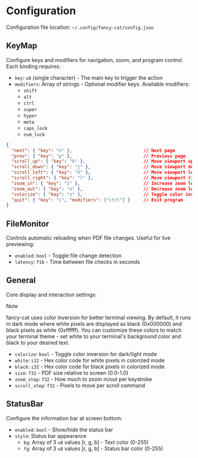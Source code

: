 # Configuration

Configuration file location: `~/.config/fancy-cat/config.json`

## KeyMap

Configure keys and modifiers for navigation, zoom, and program control. Each binding requires:

- `key`: `u8` (single character) - The main key to trigger the action
- `modifiers`: Array of strings - Optional modifier keys. Available modifiers:
  - `shift`
  - `alt`
  - `ctrl`
  - `super`
  - `hyper`
  - `meta`
  - `caps_lock`
  - `num_lock`

```json
{
  "next": { "key": "n" },                           // Next page
  "prev": { "key": "p" },                           // Previous page
  "scroll_up": { "key": "k" },                      // Move viewport up
  "scroll_down": { "key": "j" },                    // Move viewport down
  "scroll_left": { "key": "h" },                    // Move viewport left
  "scroll_right": { "key": "l" },                   // Move viewport right
  "zoom_in": { "key": "i" },                        // Increase zoom level
  "zoom_out": { "key": "o" },                       // Decrease zoom level
  "colorize": { "key": "z" },                       // Toggle color inversion
  "quit": { "key": "c", "modifiers": ["ctrl"] }     // Exit program
}
```

## FileMonitor

Controls automatic reloading when PDF file changes. Useful for live previewing:

- `enabled`: `bool` - Toggle file change detection
- `latency`: `f16` - Time between file checks in seconds

## General

Core display and interaction settings:

> [!NOTE]  
> fancy-cat uses color inversion for better terminal viewing. By default, it runs in dark mode where white pixels are displayed as black (0x000000) and black pixels as white (0xffffff). You can customize these colors to match your terminal theme - set white to your terminal's background color and black to your desired text.

- `colorize`: `bool` - Toggle color inversion for dark/light mode
- `white`: `i32` - Hex color code for white pixels in colorized mode
- `black`: `i32` - Hex color code for black pixels in colorized mode
- `size`: `f32` - PDF size relative to screen (0.0-1.0)
- `zoom_step`: `f32` - How much to zoom in/out per keystroke
- `scroll_step`: `f32` - Pixels to move per scroll command

## StatusBar

Configure the information bar at screen bottom:

- `enabled`: `bool` - Show/hide the status bar
- `style`: Status bar appearance
  - `bg`: Array of 3 `u8` values [r, g, b] - Text color (0-255)
  - `fg`: Array of 3 `u8` values [r, g, b] - Status bar color (0-255)
